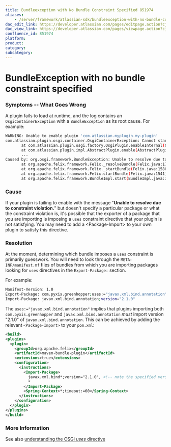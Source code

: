 ```yaml
---
title: Bundleexception with No Bundle Constraint Specified 851974
aliases:
    - /server/framework/atlassian-sdk/bundleexception-with-no-bundle-constraint-specified-851974.html
dac_edit_link: https://developer.atlassian.com/pages/editpage.action?cjm=wozere&pageId=851974
dac_view_link: https://developer.atlassian.com/pages/viewpage.action?cjm=wozere&pageId=851974
confluence_id: 851974
platform:
product:
category:
subcategory:
---
```

# BundleException with no bundle constraint specified

### Symptoms -- What Goes Wrong

A plugin fails to load at runtime, and the log contains an `OsgiContainerException` with a `BundleException` as its root cause. For example:

``` bash
WARNING: Unable to enable plugin 'com.atlassian.myplugin.my-plugin'
com.atlassian.plugin.osgi.container.OsgiContainerException: Cannot start plugin: com.atlassian.myplugin.my-plugin
       at com.atlassian.plugin.osgi.factory.OsgiPlugin.enableInternal(OsgiPlugin.java:385)
       at com.atlassian.plugin.impl.AbstractPlugin.enable(AbstractPlugin.java:212)
       ...
Caused by: org.osgi.framework.BundleException: Unable to resolve due to constraint violation.
       at org.apache.felix.framework.Felix._resolveBundle(Felix.java:1732)
       at org.apache.felix.framework.Felix._startBundle(Felix.java:1588)
       at org.apache.felix.framework.Felix.startBundle(Felix.java:1541)
       at org.apache.felix.framework.BundleImpl.start(BundleImpl.java:371)
```

### Cause

If your plugin is failing to enable with the message "**Unable to resolve due to constraint violation.**" but doesn't specify a particular package or what the constraint violation is, it's possible that the exporter of a package that you are importing is imposing a `uses` constraint directive that your plugin is not satisfying. You may need to add a &lt;Package-Import&gt; to your own plugin to satisfy this directive.

### Resolution

At the moment, determining which bundle imposes a `uses` constraint is primarily guesswork. You will need to look through the `META-INF/manifest.mf` files of bundles from which you are importing packages looking for `uses` directives in the `Export-Package:` section.

For example:

``` bash
Manifest-Version: 1.0
Export-Package: com.pyxis.greenhopper;uses:="javax.xml.bind.annotation";version:="4.3.1"
Import-Package: javax.xml.bind.annotation;version="2.1.0"
```

The `uses:="javax.xml.bind.annotation"` implies that plugins importing both `com.pyxis.greenhopper` and `javax.xml.bind.annotation` *must* import version "2.1.0" of `javax.xml.bind.annotation`. This can be achieved by adding the relevant `<Package-Import>` to your `pom.xml`:

``` xml
<build>
<plugins>
  <plugin>
    <groupId>org.apache.felix</groupId>
    <artifactId>maven-bundle-plugin</artifactId>
    <extensions>true</extensions>
    <configuration>
      <instructions>        
        <Import-Package>          
          javax.xml.bind*;version="2.1.0", <!-- note the specified version String -->
          *
        </Import-Package>        
        <Spring-Context>*;timeout:=60</Spring-Context>
      </instructions>
    </configuration>
  </plugin>
</plugins>
</build>
```

### More Information

See also <a href="http://olegz.wordpress.com/documents-and-articles/osgi-uses/" class="external-link">understanding the OSGi <em>uses</em> directive</a>





















































































































































































































































